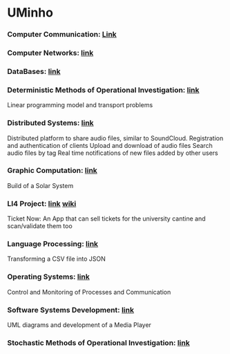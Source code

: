# UMinho

### Computer Communication: [Link](https://github.com/SusanaMarques/UMINHO/tree/main/Computer%20Comunications)

### Computer Networks: [link](https://github.com/SusanaMarques/UMINHO/tree/main/Computer%20Networks)

### DataBases: [link](https://github.com/SusanaMarques/UMINHO/tree/main/DataBases)

### Deterministic Methods of Operational Investigation: [link](https://github.com/SusanaMarques/UMINHO/tree/main/Deterministic%20Methods%20of%20Operational%20Investigation) 
Linear programming model and transport problems

### Distributed Systems: [link](https://github.com/SusanaMarques/UMINHO/tree/main/Distributed%20Systems) 
Distributed platform to share audio files, similar to SoundCloud.
Registration and authentication of clients
Upload and download of audio files
Search audio files by tag
Real time notifications of new files added by other users

### Graphic Computation: [link](https://github.com/SusanaMarques/UMINHO/tree/main/Graphic%20Computation) 
Build of a Solar System

### LI4 Project: [link](https://github.com/SusanaMarques/UMINHO/tree/main/LI4%20Project) [wiki](https://github.com/mariajbp/LI4/wiki) 
Ticket Now: An App that can sell tickets for the university cantine and scan/validate them too

### Language Processing: [link](https://github.com/SusanaMarques/UMINHO/tree/main/Language%20Processing) 
Transforming a CSV file into JSON

### Operating Systems: [link](https://github.com/SusanaMarques/UMINHO/tree/main/Operating%20Systems) 
Control and Monitoring of Processes and Communication

### Software Systems Development: [link](https://github.com/SusanaMarques/UMINHO/tree/main/Software%20Systems%20Development) 
UML diagrams and development of a Media Player

### Stochastic Methods of Operational Investigation: [link](https://github.com/SusanaMarques/UMINHO/tree/main/Stochastic%20Methods%20of%20Operational%20Investigation)

